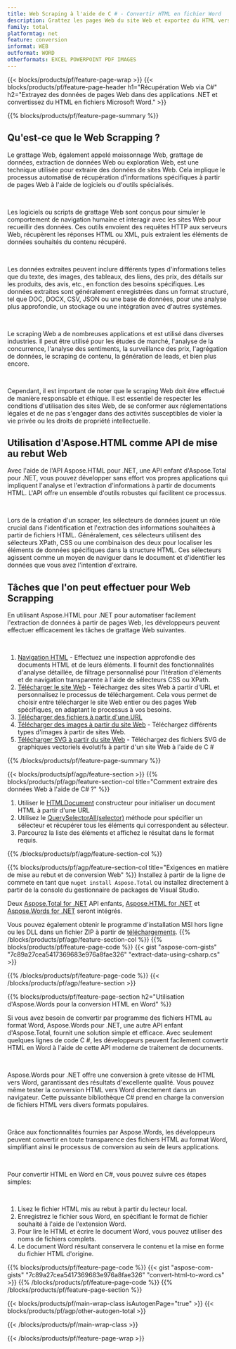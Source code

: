 ```yaml
---
title: Web Scraping à l'aide de C # - Convertir HTML en fichier Word 
description: Grattez les pages Web du site Web et exportez du HTML vers des documents Microsoft Word via vos applications .NET en intégrant les API Aspose. 
family: total
platformtag: net
feature: conversion
informat: WEB
outformat: WORD
otherformats: EXCEL POWERPOINT PDF IMAGES
---
```

{{< blocks/products/pf/feature-page-wrap >}}
{{< blocks/products/pf/feature-page-header h1="Récupération Web via C#" h2="Extrayez des données de pages Web dans des applications .NET et convertissez du HTML en fichiers Microsoft Word." >}}

{{% blocks/products/pf/feature-page-summary %}}

<h2 class="heading-border">Qu'est-ce que le Web Scrapping ?</h2>

<p>Le grattage Web, également appelé moissonnage Web, grattage de données, extraction de données Web ou exploration Web, est une technique utilisée pour extraire des données de sites Web. Cela implique le processus automatisé de récupération d'informations spécifiques à partir de pages Web à l'aide de logiciels ou d'outils spécialisés.</p><br />
<p>Les logiciels ou scripts de grattage Web sont conçus pour simuler le comportement de navigation humaine et interagir avec les sites Web pour recueillir des données. Ces outils envoient des requêtes HTTP aux serveurs Web, récupèrent les réponses HTML ou XML, puis extraient les éléments de données souhaités du contenu récupéré.</p><br />

<p>Les données extraites peuvent inclure différents types d'informations telles que du texte, des images, des tableaux, des liens, des prix, des détails sur les produits, des avis, etc., en fonction des besoins spécifiques. Les données extraites sont généralement enregistrées dans un format structuré, tel que DOC, DOCX, CSV, JSON ou une base de données, pour une analyse plus approfondie, un stockage ou une intégration avec d'autres systèmes.</p><br />

<p>Le scraping Web a de nombreuses applications et est utilisé dans diverses industries. Il peut être utilisé pour les études de marché, l'analyse de la concurrence, l'analyse des sentiments, la surveillance des prix, l'agrégation de données, le scraping de contenu, la génération de leads, et bien plus encore.</p><br />

<p>Cependant, il est important de noter que le scraping Web doit être effectué de manière responsable et éthique. Il est essentiel de respecter les conditions d'utilisation des sites Web, de se conformer aux réglementations légales et de ne pas s'engager dans des activités susceptibles de violer la vie privée ou les droits de propriété intellectuelle.</p>

<h2 class="heading-border">Utilisation d'Aspose.HTML comme API de mise au rebut Web</h2>

<p>Avec l'aide de l'API Aspose.HTML pour .NET, une API enfant d'Aspose.Total pour .NET, vous pouvez développer sans effort vos propres applications qui impliquent l'analyse et l'extraction d'informations à partir de documents HTML. L'API offre un ensemble d'outils robustes qui facilitent ce processus.</p><br />

<p>Lors de la création d'un scraper, les sélecteurs de données jouent un rôle crucial dans l'identification et l'extraction des informations souhaitées à partir de fichiers HTML. Généralement, ces sélecteurs utilisent des sélecteurs XPath, CSS ou une combinaison des deux pour localiser les éléments de données spécifiques dans la structure HTML. Ces sélecteurs agissent comme un moyen de naviguer dans le document et d'identifier les données que vous avez l'intention d'extraire.</p>

<h2 class="heading-border">Tâches que l'on peut effectuer pour Web Scrapping</h2>

<p>En utilisant Aspose.HTML pour .NET pour automatiser facilement l'extraction de données à partir de pages Web, les développeurs peuvent effectuer efficacement les tâches de grattage Web suivantes.</p><br />

1. [Navigation HTML](https://docs.aspose.com/html/net/html-navigation/) - Effectuez une inspection approfondie des documents HTML et de leurs éléments. Il fournit des fonctionnalités d'analyse détaillée, de filtrage personnalisé pour l'itération d'éléments et de navigation transparente à l'aide de sélecteurs CSS ou XPath.
2. [Télécharger le site Web](https://docs.aspose.com/html/net/download-website/) - Téléchargez des sites Web à partir d'URL et personnalisez le processus de téléchargement. Cela vous permet de choisir entre télécharger le site Web entier ou des pages Web spécifiques, en adaptant le processus à vos besoins.
3. [Télécharger des fichiers à partir d'une URL](https://docs.aspose.com/html/net/download-file-from-url/) 
4. [Télécharger des images à partir du site Web](https://docs.aspose.com/html/net/download-images-from-website/) - Téléchargez différents types d'images à partir de sites Web.
5. [Télécharger SVG à partir du site Web](https://docs.aspose.com/html/net/download-svg-from-website/) - Téléchargez des fichiers SVG de graphiques vectoriels évolutifs à partir d'un site Web à l'aide de C #

{{% /blocks/products/pf/feature-page-summary  %}}

{{< blocks/products/pf/agp/feature-section >}}
{{% blocks/products/pf/agp/feature-section-col title="Comment extraire des données Web à l'aide de C# ?" %}}

1. Utiliser le [HTMLDocument](https://reference.aspose.com/html/net/aspose.html/htmldocument/htmldocument/) constructeur pour initialiser un document HTML à partir d'une URL
2. Utilisez le [QuerySelectorAll(selector)](https://reference.aspose.com/html/net/aspose.html.dom/document/queryselectorall/) méthode pour spécifier un sélecteur et récupérer tous les éléments qui correspondent au sélecteur.
3. Parcourez la liste des éléments et affichez le résultat dans le format requis.
 
{{% /blocks/products/pf/agp/feature-section-col %}}

{{% blocks/products/pf/agp/feature-section-col title="Exigences en matière de mise au rebut et de conversion Web" %}}
Installez à partir de la ligne de commete en tant que ```nuget install Aspose.Total``` ou installez directement à partir de la console du gestionnaire de packages de Visual Studio.

Deux [Aspose.Total for .NET](https://products.aspose.com/total/net/) API enfants, [Aspose.HTML for .NET](https://products.aspose.com/html/net/) et [Aspose.Words for .NET](https://products.aspose.com/words/net/) seront intégrés.

Vous pouvez également obtenir le programme d'installation MSI hors ligne ou les DLL dans un fichier ZIP à partir de [téléchargements](https://releases.aspose.com/total/net).
{{% /blocks/products/pf/agp/feature-section-col %}}
{{% blocks/products/pf/feature-page-code %}}
{{< gist "aspose-com-gists" "7c89a27cea5417369683e976a8fae326" "extract-data-using-csharp.cs" >}}

{{% /blocks/products/pf/feature-page-code %}}
{{< /blocks/products/pf/agp/feature-section >}}

{{% blocks/products/pf/feature-page-section  h2="Utilisation d'Aspose.Words pour la conversion HTML en Word" %}}
<p>Si vous avez besoin de convertir par programme des fichiers HTML au format Word, Aspose.Words pour .NET, une autre API enfant d'Aspose.Total, fournit une solution simple et efficace. Avec seulement quelques lignes de code C #, les développeurs peuvent facilement convertir HTML en Word à l'aide de cette API moderne de traitement de documents.</p><br />

<p>Aspose.Words pour .NET offre une conversion à grete vitesse de HTML vers Word, garantissant des résultats d'excellente qualité. Vous pouvez même tester la conversion HTML vers Word directement dans un navigateur. Cette puissante bibliothèque C# prend en charge la conversion de fichiers HTML vers divers formats populaires.</p><br />

<p>Grâce aux fonctionnalités fournies par Aspose.Words, les développeurs peuvent convertir en toute transparence des fichiers HTML au format Word, simplifiant ainsi le processus de conversion au sein de leurs applications.</p><br />

<p>Pour convertir HTML en Word en C#, vous pouvez suivre ces étapes simples:</p><br />

1. Lisez le fichier HTML mis au rebut à partir du lecteur local.
1. Enregistrez le fichier sous Word, en spécifiant le format de fichier souhaité à l'aide de l'extension Word.
1. Pour lire le HTML et écrire le document Word, vous pouvez utiliser des noms de fichiers complets.
1. Le document Word résultant conservera le contenu et la mise en forme du fichier HTML d'origine.

{{% blocks/products/pf/feature-page-code %}}
{{< gist "aspose-com-gists" "7c89a27cea5417369683e976a8fae326" "convert-html-to-word.cs" >}}
{{% /blocks/products/pf/feature-page-code  %}}
{{% /blocks/products/pf/feature-page-section %}}

{{< blocks/products/pf/main-wrap-class isAutogenPage="true" >}}
{{< blocks/products/pf/agp/other-autogen-total >}}

{{< /blocks/products/pf/main-wrap-class >}}

{{< /blocks/products/pf/feature-page-wrap >}}